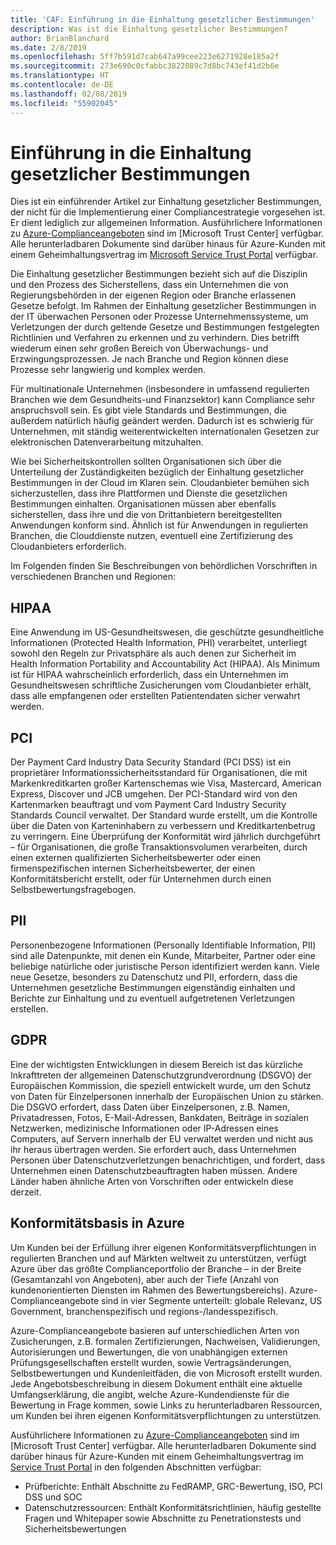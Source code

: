 ```yaml
---
title: 'CAF: Einführung in die Einhaltung gesetzlicher Bestimmungen'
description: Was ist die Einhaltung gesetzlicher Bestimmungen?
author: BrianBlanchard
ms.date: 2/8/2019
ms.openlocfilehash: 5ff7b591d7cab647a99cee223e6271928e185a2f
ms.sourcegitcommit: 273e690c0cfabbc3822089c7d8bc743ef41d2b6e
ms.translationtype: HT
ms.contentlocale: de-DE
ms.lasthandoff: 02/08/2019
ms.locfileid: "55902045"
---
```

# <a name="introduction-to-regulatory-compliance"></a>Einführung in die Einhaltung gesetzlicher Bestimmungen

Dies ist ein einführender Artikel zur Einhaltung gesetzlicher Bestimmungen, der nicht für die Implementierung einer Compliancestrategie vorgesehen ist. Er dient lediglich zur allgemeinen Information. Ausführlichere Informationen zu [Azure-Complianceangeboten](https://aka.ms/allcompliance) sind im [Microsoft Trust Center] verfügbar. Alle herunterladbaren Dokumente sind darüber hinaus für Azure-Kunden mit einem Geheimhaltungsvertrag im [Microsoft Service Trust Portal](https://servicetrust.microsoft.com/) verfügbar.

Die Einhaltung gesetzlicher Bestimmungen bezieht sich auf die Disziplin und den Prozess des Sicherstellens, dass ein Unternehmen die von Regierungsbehörden in der eigenen Region oder Branche erlassenen Gesetze befolgt. Im Rahmen der Einhaltung gesetzlicher Bestimmungen in der IT überwachen Personen oder Prozesse Unternehmenssysteme, um Verletzungen der durch geltende Gesetze und Bestimmungen festgelegten Richtlinien und Verfahren zu erkennen und zu verhindern. Dies betrifft wiederum einen sehr großen Bereich von Überwachungs- und Erzwingungsprozessen. Je nach Branche und Region können diese Prozesse sehr langwierig und komplex werden.

Für multinationale Unternehmen (insbesondere in umfassend regulierten Branchen wie dem Gesundheits-und Finanzsektor) kann Compliance sehr anspruchsvoll sein. Es gibt viele Standards und Bestimmungen, die außerdem natürlich häufig geändert werden. Dadurch ist es schwierig für Unternehmen, mit ständig weiterentwickelten internationalen Gesetzen zur elektronischen Datenverarbeitung mitzuhalten.

Wie bei Sicherheitskontrollen sollten Organisationen sich über die Unterteilung der Zuständigkeiten bezüglich der Einhaltung gesetzlicher Bestimmungen in der Cloud im Klaren sein. Cloudanbieter bemühen sich sicherzustellen, dass ihre Plattformen und Dienste die gesetzlichen Bestimmungen einhalten. Organisationen müssen aber ebenfalls sicherstellen, dass ihre und die von Drittanbietern bereitgestellten Anwendungen konform sind. Ähnlich ist für Anwendungen in regulierten Branchen, die Clouddienste nutzen, eventuell eine Zertifizierung des Cloudanbieters erforderlich.

Im Folgenden finden Sie Beschreibungen von behördlichen Vorschriften in verschiedenen Branchen und Regionen:

## <a name="hipaa"></a>HIPAA

Eine Anwendung im US-Gesundheitswesen, die geschützte gesundheitliche Informationen (Protected Health Information, PHI) verarbeitet, unterliegt sowohl den Regeln zur Privatsphäre als auch denen zur Sicherheit im Health Information Portability and Accountability Act (HIPAA). Als Minimum ist für HIPAA wahrscheinlich erforderlich, dass ein Unternehmen im Gesundheitswesen schriftliche Zusicherungen vom Cloudanbieter erhält, dass alle empfangenen oder erstellten Patientendaten sicher verwahrt werden.

## <a name="pci"></a>PCI

Der Payment Card Industry Data Security Standard (PCI DSS) ist ein proprietärer Informationssicherheitsstandard für Organisationen, die mit Markenkreditkarten großer Kartenschemas wie Visa, Mastercard, American Express, Discover und JCB umgehen. Der PCI-Standard wird von den Kartenmarken beauftragt und vom Payment Card Industry Security Standards Council verwaltet. Der Standard wurde erstellt, um die Kontrolle über die Daten von Karteninhabern zu verbessern und Kreditkartenbetrug zu verringern. Eine Überprüfung der Konformität wird jährlich durchgeführt – für Organisationen, die große Transaktionsvolumen verarbeiten, durch einen externen qualifizierten Sicherheitsbewerter oder einen firmenspezifischen internen Sicherheitsbewerter, der einen Konformitätsbericht erstellt, oder für Unternehmen durch einen Selbstbewertungsfragebogen.

## <a name="pii"></a>PII

Personenbezogene Informationen (Personally Identifiable Information, PII) sind alle Datenpunkte, mit denen ein Kunde, Mitarbeiter, Partner oder eine beliebige natürliche oder juristische Person identifiziert werden kann. Viele neue Gesetze, besonders zu Datenschutz und PII, erfordern, dass die Unternehmen gesetzliche Bestimmungen eigenständig einhalten und Berichte zur Einhaltung und zu eventuell aufgetretenen Verletzungen erstellen.

## <a name="gdpr"></a>GDPR

Eine der wichtigsten Entwicklungen in diesem Bereich ist das kürzliche Inkrafttreten der allgemeinen Datenschutzgrundverordnung (DSGVO) der Europäischen Kommission, die speziell entwickelt wurde, um den Schutz von Daten für Einzelpersonen innerhalb der Europäischen Union zu stärken. Die DSGVO erfordert, dass Daten über Einzelpersonen, z.B. Namen, Privatadressen, Fotos, E-Mail-Adressen, Bankdaten, Beiträge in sozialen Netzwerken, medizinische Informationen oder IP-Adressen eines Computers, auf Servern innerhalb der EU verwaltet werden und nicht aus ihr heraus übertragen werden. Sie erfordert auch, dass Unternehmen Personen über Datenschutzverletzungen benachrichtigen, und fordert, dass Unternehmen einen Datenschutzbeauftragten haben müssen. Andere Länder haben ähnliche Arten von Vorschriften oder entwickeln diese derzeit.

## <a name="compliant-foundation-in-azure"></a>Konformitätsbasis in Azure

Um Kunden bei der Erfüllung ihrer eigenen Konformitätsverpflichtungen in regulierten Branchen und auf Märkten weltweit zu unterstützen, verfügt Azure über das größte Complianceportfolio der Branche – in der Breite (Gesamtanzahl von Angeboten), aber auch der Tiefe (Anzahl von kundenorientierten Diensten im Rahmen des Bewertungsbereichs). Azure-Complianceangebote sind in vier Segmente unterteilt: globale Relevanz, US Government, branchenspezifisch und regions-/landesspezifisch.

Azure-Complianceangebote basieren auf unterschiedlichen Arten von Zusicherungen, z.B. formalen Zertifizierungen, Nachweisen, Validierungen, Autorisierungen und Bewertungen, die von unabhängigen externen Prüfungsgesellschaften erstellt wurden, sowie Vertragsänderungen, Selbstbewertungen und Kundenleitfäden, die von Microsoft erstellt wurden. Jede Angebotsbeschreibung in diesem Dokument enthält eine aktuelle Umfangserklärung, die angibt, welche Azure-Kundendienste für die Bewertung in Frage kommen, sowie Links zu herunterladbaren Ressourcen, um Kunden bei ihren eigenen Konformitätsverpflichtungen zu unterstützen.

Ausführlichere Informationen zu [Azure-Complianceangeboten](/trustcenter/compliance/complianceofferings) sind im [Microsoft Trust Center] verfügbar. Alle herunterladbaren Dokumente sind darüber hinaus für Azure-Kunden mit einem Geheimhaltungsvertrag im [Service Trust Portal](https://servicetrust.microsoft.com) in den folgenden Abschnitten verfügbar:

* Prüfberichte: Enthält Abschnitte zu FedRAMP, GRC-Bewertung, ISO, PCI DSS und SOC
* Datenschutzressourcen: Enthält Konformitätsrichtlinien, häufig gestellte Fragen und Whitepaper sowie Abschnitte zu Penetrationstests und Sicherheitsbewertungen
